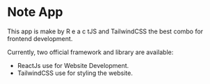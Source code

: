 # Note App

This app is make by R e a c tJS and TailwindCSS the best combo for frontend development.

Currently, two official framework and library are available:

- ReactJs use for Website Development.
- TailwindCSS use for styling the website.
